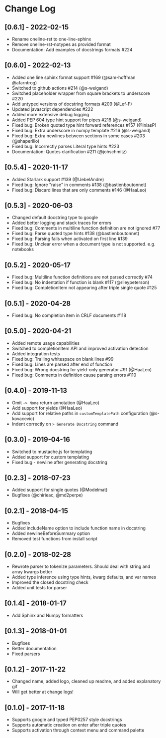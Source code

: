 # Change Log

## [0.6.1] - 2022-02-15

-   Rename oneline-rst to one-line-sphinx
-   Remove oneline-rst-notypes as provided format
-   Documentation: Add examples of docstrings formats #224

## [0.6.0] - 2022-02-13

-   Added one line sphinx format support #169 (@sam-hoffman @afarntrog)
-   Switched to github actions #214 (@s-weigand)
-   Switched placeholder wrapper from square brackets to underscore #220
-   Add untyped versions of docstring formats #209 (@Lef-F)
-   Updated javascript dependencies #222
-   Added more extensive debug logging
-   Added PEP 604 type hint support for pipes #218 (@s-weigand)
-   Fixed bug: Broken quoted type hint forward references #157 (@IniasP)
-   Fixed bug: Extra underscore in numpy template #216 (@s-weigand)
-   Fixed bug: Extra newlines between sections in some cases #203 (@shaperilio)
-   Fixed bug: Incorrectly parses Literal type hints #223
-   Documentation: Quotes clarification #211 (@johschmitz)

## [0.5.4] - 2020-11-17

-   Added Starlark support #139 (@UebelAndre)
-   Fixed bug: Ignore "raise" in comments #138 (@bastienboutonnet)
-   Fixed bug: Discard lines that are only comments #146 (@HaaLeo)

## [0.5.3] - 2020-06-03

-   Changed default docstring type to google
-   Added better logging and stack traces for errors
-   Fixed bug: Comments in multiline function definition are not ignored #77
-   Fixed bug: Parse quoted type hints #138 (@bastienboutonnet)
-   Fixed bug: Parsing fails when activated on first line #139
-   Fixed bug: Unclear error when a document type is not supported. e.g. notebooks

## [0.5.2] - 2020-05-17

-   Fixed bug: Multiline function definitions are not parsed correctly #74
-   Fixed bug: No indentation if function is blank #117 (@rileypeterson)
-   Fixed bug: CompletionItem not appearing after triple single quote #125

## [0.5.1] - 2020-04-28

-   Fixed bug: No completion item in CRLF documents #118

## [0.5.0] - 2020-04-21

-   Added remote usage capabilities
-   Switched to completionItem API and improved activation detection
-   Added integration tests
-   Fixed bug: Trailing whitespace on blank lines #99
-   Fixed bug: Lines are parsed after end of function
-   Fixed bug: Wrong docstring for yield-only generator #91 (@HaaLeo)
-   Fixed bug: Comments in definition cause parsing errors #110

## [0.4.0] - 2019-11-13

-   Omit `-> None` return annotation (@HaaLeo)
-   Add support for yields (@HaaLeo)
-   Add support for relative paths in `customTemplatePath` configuration (@s-kovacevic)
-   Indent correctly on `> Generate Docstring` command

## [0.3.0] - 2019-04-16

-   Switched to mustache.js for templating
-   Added support for custom templating
-   Fixed bug - newline after generating docstring

## [0.2.3] - 2018-07-23

-   Added support for single quotes (@Modelmat)
-   Bugfixes (@chirieac, @md2perpe)

## [0.2.1] - 2018-04-15

-   Bugfixes
-   Added includeName option to include function name in docstring
-   Added newlineBeforeSummary option
-   Removed test functions from install script

## [0.2.0] - 2018-02-28

-   Rewrote parser to tokenize parameters. Should deal with string and array kwargs better
-   Added type inference using type hints, kwarg defaults, and var names
-   Improved the closed docstring check
-   Added unit tests for parser

## [0.1.4] - 2018-01-17

-   Add Sphinx and Numpy formatters

## [0.1.3] - 2018-01-01

-   Bugfixes
-   Better documentation
-   Fixed parsers

## [0.1.2] - 2017-11-22

-   Changed name, added logo, cleaned up readme, and added explanatory gif
-   Will get better at change logs!

## [0.1.0] - 2017-11-18

-   Supports google and typed PEP0257 style docstrings
-   Supports automatic creation on enter after triple quotes
-   Supports activation through context menu and command palette
